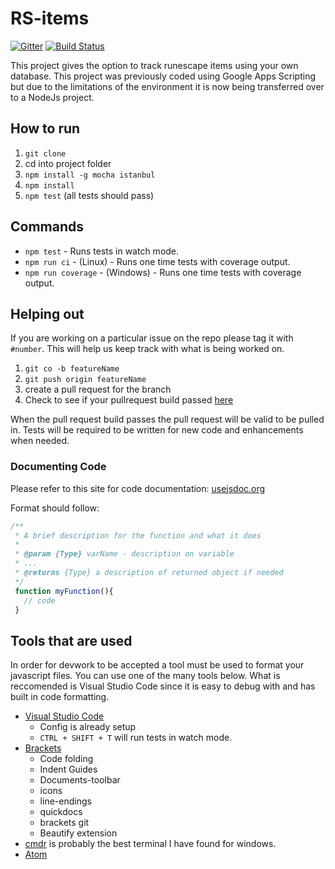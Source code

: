 # RS-items

[![Gitter](https://badges.gitter.im/Join%20Chat.svg)](https://gitter.im/rizowski/rs-items?utm_source=badge&utm_medium=badge&utm_campaign=pr-badge&utm_content=badge) [![Build Status](https://travis-ci.org/rizowski/rs-items.svg?branch=master)](https://travis-ci.org/rizowski/rs-items)

This project gives the option to track runescape items using your own database. This project was previously coded using Google Apps Scripting but due to the limitations of the environment it is now being transferred over to a NodeJs project.

## How to run
1. `git clone`
2. cd into project folder
3. `npm install -g mocha istanbul`
4. `npm install`
5. `npm test` (all tests should pass)

## Commands
  - `npm test` - Runs tests in watch mode.
  - `npm run ci` - (Linux) - Runs one time tests with coverage output.
  - `npm run coverage` - (Windows) - Runs one time tests with coverage output.

## Helping out
If you are working on a particular issue on the repo please tag it with `#number`. This will help us keep track with what is being worked on.

1. `git co -b featureName`
2. `git push origin featureName`
3. create a pull request for the branch
4. Check to see if your pullrequest build passed [here](https://travis-ci.org/rizowski/rs-items/pull_requests)

When the pull request build passes the pull request will be valid to be pulled in. Tests will be required to be written for new code and enhancements when needed.

### Documenting Code
Please refer to this site for code documentation: [usejsdoc.org](http://usejsdoc.org/)

Format should follow:
```javascript
/**
 * A brief description for the function and what it does
 *
 * @param {Type} varName - description on variable
 * ...
 * @returns {Type} a description of returned object if needed
 */
 function myFunction(){
   // code
 }
```

## Tools that are used
In order for devwork to be accepted a tool must be used to format your javascript files. You can use one of the many tools below. What is reccomended is Visual Studio Code since it is easy to debug with and has built in code formatting.
  - [Visual Studio Code](https://code.visualstudio.com/Download)
    - Config is already setup
    - `CTRL + SHIFT + T` will run tests in watch mode.
  - [Brackets](http://brackets.io/)
    - Code folding
    - Indent Guides
    - Documents-toolbar
    - icons
    - line-endings
    - quickdocs
    - brackets git
    - Beautify extension
  - [cmdr](http://gooseberrycreative.com/cmder/) is probably the best terminal I have found for windows.
  - [Atom](http://atom.io/)
